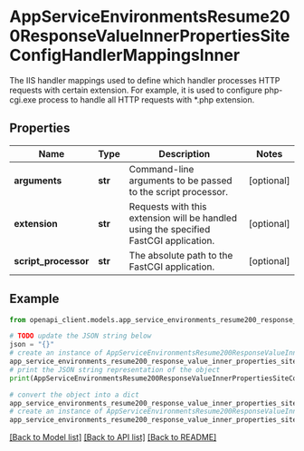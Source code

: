 # AppServiceEnvironmentsResume200ResponseValueInnerPropertiesSiteConfigHandlerMappingsInner

The IIS handler mappings used to define which handler processes HTTP requests with certain extension.  For example, it is used to configure php-cgi.exe process to handle all HTTP requests with *.php extension.

## Properties

Name | Type | Description | Notes
------------ | ------------- | ------------- | -------------
**arguments** | **str** | Command-line arguments to be passed to the script processor. | [optional] 
**extension** | **str** | Requests with this extension will be handled using the specified FastCGI application. | [optional] 
**script_processor** | **str** | The absolute path to the FastCGI application. | [optional] 

## Example

```python
from openapi_client.models.app_service_environments_resume200_response_value_inner_properties_site_config_handler_mappings_inner import AppServiceEnvironmentsResume200ResponseValueInnerPropertiesSiteConfigHandlerMappingsInner

# TODO update the JSON string below
json = "{}"
# create an instance of AppServiceEnvironmentsResume200ResponseValueInnerPropertiesSiteConfigHandlerMappingsInner from a JSON string
app_service_environments_resume200_response_value_inner_properties_site_config_handler_mappings_inner_instance = AppServiceEnvironmentsResume200ResponseValueInnerPropertiesSiteConfigHandlerMappingsInner.from_json(json)
# print the JSON string representation of the object
print(AppServiceEnvironmentsResume200ResponseValueInnerPropertiesSiteConfigHandlerMappingsInner.to_json())

# convert the object into a dict
app_service_environments_resume200_response_value_inner_properties_site_config_handler_mappings_inner_dict = app_service_environments_resume200_response_value_inner_properties_site_config_handler_mappings_inner_instance.to_dict()
# create an instance of AppServiceEnvironmentsResume200ResponseValueInnerPropertiesSiteConfigHandlerMappingsInner from a dict
app_service_environments_resume200_response_value_inner_properties_site_config_handler_mappings_inner_from_dict = AppServiceEnvironmentsResume200ResponseValueInnerPropertiesSiteConfigHandlerMappingsInner.from_dict(app_service_environments_resume200_response_value_inner_properties_site_config_handler_mappings_inner_dict)
```
[[Back to Model list]](../README.md#documentation-for-models) [[Back to API list]](../README.md#documentation-for-api-endpoints) [[Back to README]](../README.md)


